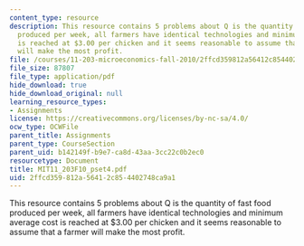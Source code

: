 ```yaml
---
content_type: resource
description: This resource contains 5 problems about Q is the quantity of fast food
  produced per week, all farmers have identical technologies and minimum average cost
  is reached at $3.00 per chicken and it seems reasonable to assume that a farmer
  will make the most profit.
file: /courses/11-203-microeconomics-fall-2010/2ffcd359812a56412c854402748ca9a1_MIT11_203F10_pset4.pdf
file_size: 87807
file_type: application/pdf
hide_download: true
hide_download_original: null
learning_resource_types:
- Assignments
license: https://creativecommons.org/licenses/by-nc-sa/4.0/
ocw_type: OCWFile
parent_title: Assignments
parent_type: CourseSection
parent_uid: b142149f-b9e7-ca8d-43aa-3cc22c0b2ec0
resourcetype: Document
title: MIT11_203F10_pset4.pdf
uid: 2ffcd359-812a-5641-2c85-4402748ca9a1
---
```

This resource contains 5 problems about Q is the quantity of fast food produced per week, all farmers have identical technologies and minimum average cost is reached at $3.00 per chicken and it seems reasonable to assume that a farmer will make the most profit.